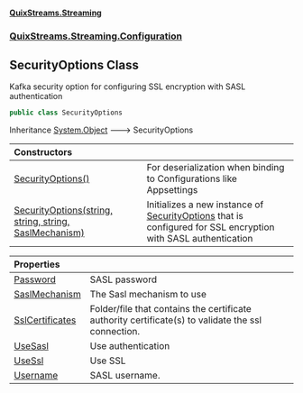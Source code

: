 #### [QuixStreams.Streaming](index.md 'index')
### [QuixStreams.Streaming.Configuration](QuixStreams.Streaming.Configuration.md 'QuixStreams.Streaming.Configuration')

## SecurityOptions Class

Kafka security option for configuring SSL encryption with SASL authentication

```csharp
public class SecurityOptions
```

Inheritance [System.Object](https://docs.microsoft.com/en-us/dotnet/api/System.Object 'System.Object') &#129106; SecurityOptions

| Constructors | |
| :--- | :--- |
| [SecurityOptions()](SecurityOptions.SecurityOptions().md 'QuixStreams.Streaming.Configuration.SecurityOptions.SecurityOptions()') | For deserialization when binding to Configurations like Appsettings |
| [SecurityOptions(string, string, string, SaslMechanism)](SecurityOptions.SecurityOptions(string,string,string,SaslMechanism).md 'QuixStreams.Streaming.Configuration.SecurityOptions.SecurityOptions(string, string, string, QuixStreams.Streaming.Configuration.SaslMechanism)') | Initializes a new instance of [SecurityOptions](SecurityOptions.md 'QuixStreams.Streaming.Configuration.SecurityOptions') that is configured for SSL encryption with SASL authentication |

| Properties | |
| :--- | :--- |
| [Password](SecurityOptions.Password.md 'QuixStreams.Streaming.Configuration.SecurityOptions.Password') | SASL password |
| [SaslMechanism](SecurityOptions.SaslMechanism.md 'QuixStreams.Streaming.Configuration.SecurityOptions.SaslMechanism') | The Sasl mechanism to use |
| [SslCertificates](SecurityOptions.SslCertificates.md 'QuixStreams.Streaming.Configuration.SecurityOptions.SslCertificates') | Folder/file that contains the certificate authority certificate(s) to validate the ssl connection. |
| [UseSasl](SecurityOptions.UseSasl.md 'QuixStreams.Streaming.Configuration.SecurityOptions.UseSasl') | Use authentication |
| [UseSsl](SecurityOptions.UseSsl.md 'QuixStreams.Streaming.Configuration.SecurityOptions.UseSsl') | Use SSL |
| [Username](SecurityOptions.Username.md 'QuixStreams.Streaming.Configuration.SecurityOptions.Username') | SASL username. |
